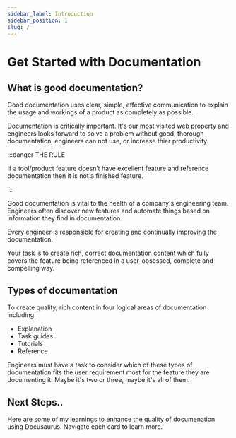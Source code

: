```yaml
---
sidebar_label: Introduction
sidebar_position: 1
slug: /
---
```


# Get Started with Documentation

## What is good documentation?
Good documentation uses clear, simple, effective communication to explain the usage and workings of a product as completely as possible.

Documentation is critically important. It's our most visited web property and engineers looks forward to solve a problem without good, thorough documentation, engineers can not use, or increase thier productivity.

:::danger THE RULE

If a tool/product feature doesn’t have excellent feature and reference documentation then it is not a finished feature.

:::

Good documentation is vital to the health of a company's engineering team. Engineers often discover new features and automate things based on information they find in documentation.

Every engineer is responsible for creating and continually improving the documentation.

Your task is to create rich, correct documentation content which fully covers the feature being referenced in a user-obsessed, complete and compelling way.

## Types of documentation
To create quality, rich content in four logical areas of documentation including:

* Explanation
* Task guides
* Tutorials
* Reference

Engineers must have a task to consider which of these types of documentation fits the user requirement most for the feature they are documenting it. Maybe it's two or three, maybe it's all of them.

## Next Steps..

Here are some of my learnings to enhance the quality of documenation using Docusaurus. Navigate each card to learn more.
